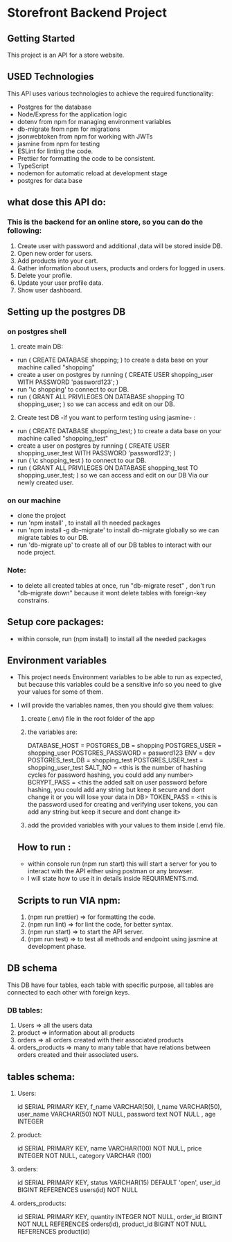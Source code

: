 # Storefront Backend Project

## Getting Started

This project is an API for a store website.

## USED Technologies

This API uses various technologies to achieve the required functionality:

- Postgres for the database
- Node/Express for the application logic
- dotenv from npm for managing environment variables
- db-migrate from npm for migrations
- jsonwebtoken from npm for working with JWTs
- jasmine from npm for testing
- ESLint for linting the code.
- Prettier for formatting the code to be consistent.
- TypeScript
- nodemon for automatic reload at development stage
- postgres for data base

## what dose this API do:

### This is the backend for an online store, so you can do the following:

1. Create user with password and additional ,data will be stored inside DB.
2. Open new order for users.
3. Add products into your cart.
4. Gather information about users, products and orders for logged in users.
5. Delete your profile.
6. Update your user profile data.
7. Show user dashboard.

## Setting up the postgres DB

### on postgres shell

1. create main DB:

- run ( CREATE DATABASE shopping; ) to create a data base on your machine called "shopping"
- create a user on postgres by running ( CREATE USER shopping_user WITH PASSWORD 'password123'; )
- run '\c shopping' to connect to our DB.
- run ( GRANT ALL PRIVILEGES ON DATABASE shopping TO shopping_user; ) so we can access and edit on our DB.

2. Create test DB -if you want to perform testing using jasmine- :

- run ( CREATE DATABASE shopping_test; ) to create a data base on your machine called "shopping_test"
- create a user on postgres by running ( CREATE USER shopping_user_test WITH PASSWORD 'password123'; )
- run ( \c shopping_test ) to connect to our DB.
- run ( GRANT ALL PRIVILEGES ON DATABASE shopping_test TO shopping_user_test; ) so we can access and edit on our DB Via our newly created user.

### on our machine

- clone the project
- run 'npm install' , to install all th needed packages
- run 'npm install -g db-migrate' to install db-migrate globally so we can migrate tables to our DB.
- run 'db-migrate up' to create all of our DB tables to interact with our node project.

### Note:

- to delete all created tables at once, run "db-migrate reset" , don't run "db-migrate down" because it wont delete tables with foreign-key constrains.

## Setup core packages:

- within console, run (npm install) to install all the needed packages

## Environment variables

- This project needs Environment variables to be able to run as expected, but because this variables could be a sensitive info so you need to give your values for some of them.
- I will provide the variables names, then you should give them values:

  1.  create (.env) file in the root folder of the app
  2.  the variables are:

      DATABASE_HOST = <your machine host usually = 127.0.0.1>
      POSTGRES_DB = shopping
      POSTGRES_USER = shopping_user
      POSTGRES_PASSWORD = pasword123
      ENV = dev
      POSTGRES_test_DB = shopping_test
      POSTGRES_USER_test = shopping_user_test
      SALT_NO = <this is the number of hashing cycles for password hashing, you could add any number>
      BCRYPT_PASS = <this the added salt on user password before hashing, you could add any string but keep it secure and dont change it or you will lose your data in DB>
      TOKEN_PASS = <this is the password used for creating and verifying user tokens, you can add any string but keep it secure and dont change it>

  3.  add the provided variables with your values to them inside (.env) file.

  ## How to run :

  - within console run (npm run start) this will start a server for you to interact with the API either using postman or any browser.
  - I will state how to use it in details inside REQUIRMENTS.md.

  ## Scripts to run VIA npm:

  1. (npm run prettier) => for formatting the code.
  2. (npm run lint) => for lint the code, for better syntax.
  3. (npm run start) => to start the API server.
  4. (npm run test) => to test all methods and endpoint using jasmine at development phase.

## DB schema

This DB have four tables, each table with specific purpose, all tables are connected to each other with foreign keys.

### DB tables:

1. Users => all the users data
2. product => information about all products
3. orders => all orders created with their associated products
4. orders_products => many to many table that have relations between orders created and their associated users.

## tables schema:

1.  Users:

    id SERIAL PRIMARY KEY,
    f_name VARCHAR(50),
    l_name VARCHAR(50),
    user_name VARCHAR(50) NOT NULL,
    password text NOT NULL ,
    age INTEGER

2.  product:

    id SERIAL PRIMARY KEY,
    name VARCHAR(100) NOT NULL,
    price INTEGER NOT NULL,
    category VARCHAR (100)

3.  orders:

    id SERIAL PRIMARY KEY,
    status VARCHAR(15) DEFAULT 'open',
    user_id BIGINT REFERENCES users(id) NOT NULL

4.  orders_products:

    id SERIAL PRIMARY KEY,
    quantity INTEGER NOT NULL,
    order_id BIGINT NOT NULL REFERENCES orders(id),
    product_id BIGINT NOT NULL REFERENCES product(id)
